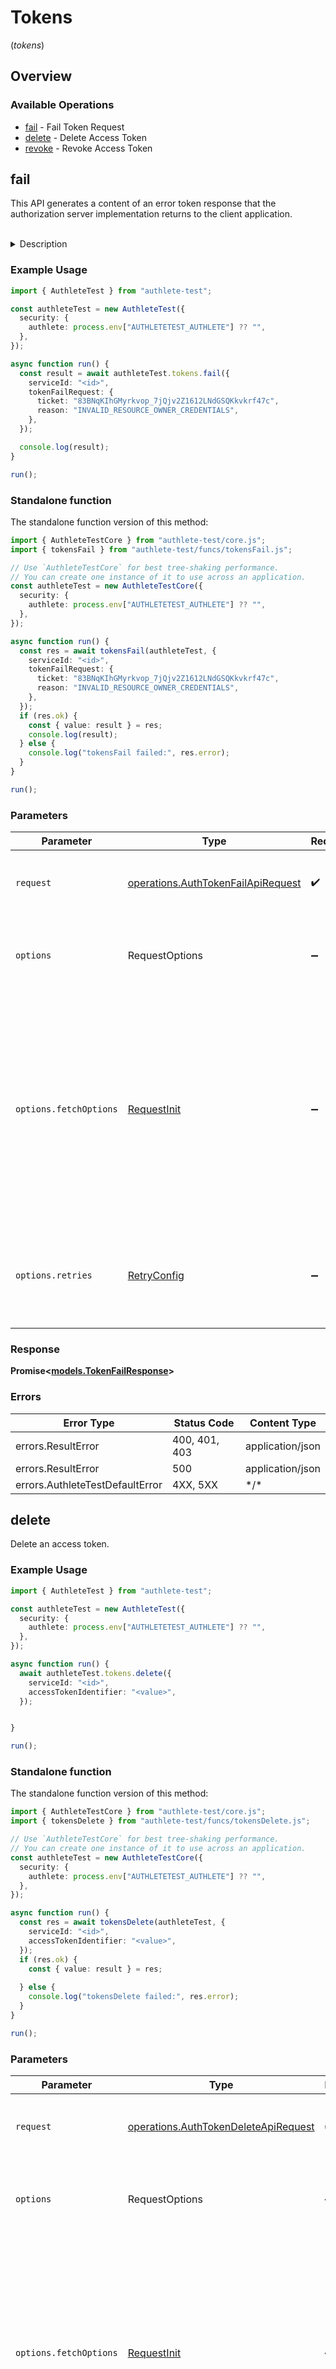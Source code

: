 # Tokens
(*tokens*)

## Overview

### Available Operations

* [fail](#fail) - Fail Token Request
* [delete](#delete) - Delete Access Token
* [revoke](#revoke) - Revoke Access Token

## fail

This API generates a content of an error token response that the authorization server implementation
returns to the client application.

<br>
<details>
<summary>Description</summary>

This API is supposed to be called from within the implementation of the token endpoint of the service
in order to generate an error response to the client application.

The description of the `/auth/token` API describes the timing when this API should be called. See
the description for the case of `action=PASSWORD`.

The response from `/auth/token/fail` API has some parameters. Among them, it is `action` parameter
that the authorization server implementation should check first because it denotes the next action
that the authorization server implementation should take. According to the value of `action`, the
authorization server implementation must take the steps described below.

**INTERNAL_SERVER_ERROR**

When the value of `action` is `INTERNAL_SERVER_ERROR`, it means that the request from the authorization
server implementation was wrong or that an error occurred in Authlete.

In either case, from the viewpoint of the client application, it is an error on the server side.
Therefore, the service implementation should generate a response to the client application with
HTTP status of "500 Internal Server Error".

The value of `responseContent` is a JSON string which describes the error, so it can be used
as the entity body of the response.

The following illustrates the response which the service implementation should generate and return
to the client application.

```
HTTP/1.1 500 Internal Server Error
Content-Type: application/json
Cache-Control: no-store
Pragma: no-cache

{responseContent}
```

The endpoint implementation may return another different response to the client application
since "500 Internal Server Error" is not required by OAuth 2.0.

**BAD_REQUEST**

When the value of `action` is `BAD_REQUEST`, it means that Authlete's `/auth/token/fail` API successfully
generated an error response for the client application.

The HTTP status of the response returned to the client application must be "400 Bad Request" and
the content type must be `application/json`.

The value of `responseContent` is a JSON string which describes the error, so it can be used
as the entity body of the response.

The following illustrates the response which the service implementation should generate and return
to the client application.

```
HTTP/1.1 400 Bad Request
Content-Type: application/json
Cache-Control: no-store
Pragma: no-cache

{responseContent}
```

</details>


### Example Usage

<!-- UsageSnippet language="typescript" operationID="auth_token_fail_api" method="post" path="/api/{serviceId}/auth/token/fail" -->
```typescript
import { AuthleteTest } from "authlete-test";

const authleteTest = new AuthleteTest({
  security: {
    authlete: process.env["AUTHLETETEST_AUTHLETE"] ?? "",
  },
});

async function run() {
  const result = await authleteTest.tokens.fail({
    serviceId: "<id>",
    tokenFailRequest: {
      ticket: "83BNqKIhGMyrkvop_7jQjv2Z1612LNdGSQKkvkrf47c",
      reason: "INVALID_RESOURCE_OWNER_CREDENTIALS",
    },
  });

  console.log(result);
}

run();
```

### Standalone function

The standalone function version of this method:

```typescript
import { AuthleteTestCore } from "authlete-test/core.js";
import { tokensFail } from "authlete-test/funcs/tokensFail.js";

// Use `AuthleteTestCore` for best tree-shaking performance.
// You can create one instance of it to use across an application.
const authleteTest = new AuthleteTestCore({
  security: {
    authlete: process.env["AUTHLETETEST_AUTHLETE"] ?? "",
  },
});

async function run() {
  const res = await tokensFail(authleteTest, {
    serviceId: "<id>",
    tokenFailRequest: {
      ticket: "83BNqKIhGMyrkvop_7jQjv2Z1612LNdGSQKkvkrf47c",
      reason: "INVALID_RESOURCE_OWNER_CREDENTIALS",
    },
  });
  if (res.ok) {
    const { value: result } = res;
    console.log(result);
  } else {
    console.log("tokensFail failed:", res.error);
  }
}

run();
```

### Parameters

| Parameter                                                                                                                                                                      | Type                                                                                                                                                                           | Required                                                                                                                                                                       | Description                                                                                                                                                                    |
| ------------------------------------------------------------------------------------------------------------------------------------------------------------------------------ | ------------------------------------------------------------------------------------------------------------------------------------------------------------------------------ | ------------------------------------------------------------------------------------------------------------------------------------------------------------------------------ | ------------------------------------------------------------------------------------------------------------------------------------------------------------------------------ |
| `request`                                                                                                                                                                      | [operations.AuthTokenFailApiRequest](../../models/operations/authtokenfailapirequest.md)                                                                                       | :heavy_check_mark:                                                                                                                                                             | The request object to use for the request.                                                                                                                                     |
| `options`                                                                                                                                                                      | RequestOptions                                                                                                                                                                 | :heavy_minus_sign:                                                                                                                                                             | Used to set various options for making HTTP requests.                                                                                                                          |
| `options.fetchOptions`                                                                                                                                                         | [RequestInit](https://developer.mozilla.org/en-US/docs/Web/API/Request/Request#options)                                                                                        | :heavy_minus_sign:                                                                                                                                                             | Options that are passed to the underlying HTTP request. This can be used to inject extra headers for examples. All `Request` options, except `method` and `body`, are allowed. |
| `options.retries`                                                                                                                                                              | [RetryConfig](../../lib/utils/retryconfig.md)                                                                                                                                  | :heavy_minus_sign:                                                                                                                                                             | Enables retrying HTTP requests under certain failure conditions.                                                                                                               |

### Response

**Promise\<[models.TokenFailResponse](../../models/tokenfailresponse.md)\>**

### Errors

| Error Type                      | Status Code                     | Content Type                    |
| ------------------------------- | ------------------------------- | ------------------------------- |
| errors.ResultError              | 400, 401, 403                   | application/json                |
| errors.ResultError              | 500                             | application/json                |
| errors.AuthleteTestDefaultError | 4XX, 5XX                        | \*/\*                           |

## delete

Delete an access token.


### Example Usage

<!-- UsageSnippet language="typescript" operationID="auth_token_delete_api" method="delete" path="/api/{serviceId}/auth/token/delete/{accessTokenIdentifier}" -->
```typescript
import { AuthleteTest } from "authlete-test";

const authleteTest = new AuthleteTest({
  security: {
    authlete: process.env["AUTHLETETEST_AUTHLETE"] ?? "",
  },
});

async function run() {
  await authleteTest.tokens.delete({
    serviceId: "<id>",
    accessTokenIdentifier: "<value>",
  });


}

run();
```

### Standalone function

The standalone function version of this method:

```typescript
import { AuthleteTestCore } from "authlete-test/core.js";
import { tokensDelete } from "authlete-test/funcs/tokensDelete.js";

// Use `AuthleteTestCore` for best tree-shaking performance.
// You can create one instance of it to use across an application.
const authleteTest = new AuthleteTestCore({
  security: {
    authlete: process.env["AUTHLETETEST_AUTHLETE"] ?? "",
  },
});

async function run() {
  const res = await tokensDelete(authleteTest, {
    serviceId: "<id>",
    accessTokenIdentifier: "<value>",
  });
  if (res.ok) {
    const { value: result } = res;
    
  } else {
    console.log("tokensDelete failed:", res.error);
  }
}

run();
```

### Parameters

| Parameter                                                                                                                                                                      | Type                                                                                                                                                                           | Required                                                                                                                                                                       | Description                                                                                                                                                                    |
| ------------------------------------------------------------------------------------------------------------------------------------------------------------------------------ | ------------------------------------------------------------------------------------------------------------------------------------------------------------------------------ | ------------------------------------------------------------------------------------------------------------------------------------------------------------------------------ | ------------------------------------------------------------------------------------------------------------------------------------------------------------------------------ |
| `request`                                                                                                                                                                      | [operations.AuthTokenDeleteApiRequest](../../models/operations/authtokendeleteapirequest.md)                                                                                   | :heavy_check_mark:                                                                                                                                                             | The request object to use for the request.                                                                                                                                     |
| `options`                                                                                                                                                                      | RequestOptions                                                                                                                                                                 | :heavy_minus_sign:                                                                                                                                                             | Used to set various options for making HTTP requests.                                                                                                                          |
| `options.fetchOptions`                                                                                                                                                         | [RequestInit](https://developer.mozilla.org/en-US/docs/Web/API/Request/Request#options)                                                                                        | :heavy_minus_sign:                                                                                                                                                             | Options that are passed to the underlying HTTP request. This can be used to inject extra headers for examples. All `Request` options, except `method` and `body`, are allowed. |
| `options.retries`                                                                                                                                                              | [RetryConfig](../../lib/utils/retryconfig.md)                                                                                                                                  | :heavy_minus_sign:                                                                                                                                                             | Enables retrying HTTP requests under certain failure conditions.                                                                                                               |

### Response

**Promise\<void\>**

### Errors

| Error Type                      | Status Code                     | Content Type                    |
| ------------------------------- | ------------------------------- | ------------------------------- |
| errors.ResultError              | 400, 401, 403                   | application/json                |
| errors.ResultError              | 500                             | application/json                |
| errors.AuthleteTestDefaultError | 4XX, 5XX                        | \*/\*                           |

## revoke

Revoke an access token.


### Example Usage

<!-- UsageSnippet language="typescript" operationID="auth_token_revoke_api" method="post" path="/api/{serviceId}/auth/token/revoke" -->
```typescript
import { AuthleteTest } from "authlete-test";

const authleteTest = new AuthleteTest({
  security: {
    authlete: process.env["AUTHLETETEST_AUTHLETE"] ?? "",
  },
});

async function run() {
  const result = await authleteTest.tokens.revoke({
    serviceId: "<id>",
    tokenRevokeRequest: {
      accessTokenIdentifier: "Z5a40U6dWvw2gMoCOAFbZcM85q4HC0Z--0YKD9-Nf6Q",
    },
  });

  console.log(result);
}

run();
```

### Standalone function

The standalone function version of this method:

```typescript
import { AuthleteTestCore } from "authlete-test/core.js";
import { tokensRevoke } from "authlete-test/funcs/tokensRevoke.js";

// Use `AuthleteTestCore` for best tree-shaking performance.
// You can create one instance of it to use across an application.
const authleteTest = new AuthleteTestCore({
  security: {
    authlete: process.env["AUTHLETETEST_AUTHLETE"] ?? "",
  },
});

async function run() {
  const res = await tokensRevoke(authleteTest, {
    serviceId: "<id>",
    tokenRevokeRequest: {
      accessTokenIdentifier: "Z5a40U6dWvw2gMoCOAFbZcM85q4HC0Z--0YKD9-Nf6Q",
    },
  });
  if (res.ok) {
    const { value: result } = res;
    console.log(result);
  } else {
    console.log("tokensRevoke failed:", res.error);
  }
}

run();
```

### Parameters

| Parameter                                                                                                                                                                      | Type                                                                                                                                                                           | Required                                                                                                                                                                       | Description                                                                                                                                                                    |
| ------------------------------------------------------------------------------------------------------------------------------------------------------------------------------ | ------------------------------------------------------------------------------------------------------------------------------------------------------------------------------ | ------------------------------------------------------------------------------------------------------------------------------------------------------------------------------ | ------------------------------------------------------------------------------------------------------------------------------------------------------------------------------ |
| `request`                                                                                                                                                                      | [operations.AuthTokenRevokeApiRequest](../../models/operations/authtokenrevokeapirequest.md)                                                                                   | :heavy_check_mark:                                                                                                                                                             | The request object to use for the request.                                                                                                                                     |
| `options`                                                                                                                                                                      | RequestOptions                                                                                                                                                                 | :heavy_minus_sign:                                                                                                                                                             | Used to set various options for making HTTP requests.                                                                                                                          |
| `options.fetchOptions`                                                                                                                                                         | [RequestInit](https://developer.mozilla.org/en-US/docs/Web/API/Request/Request#options)                                                                                        | :heavy_minus_sign:                                                                                                                                                             | Options that are passed to the underlying HTTP request. This can be used to inject extra headers for examples. All `Request` options, except `method` and `body`, are allowed. |
| `options.retries`                                                                                                                                                              | [RetryConfig](../../lib/utils/retryconfig.md)                                                                                                                                  | :heavy_minus_sign:                                                                                                                                                             | Enables retrying HTTP requests under certain failure conditions.                                                                                                               |

### Response

**Promise\<[models.TokenRevokeResponse](../../models/tokenrevokeresponse.md)\>**

### Errors

| Error Type                      | Status Code                     | Content Type                    |
| ------------------------------- | ------------------------------- | ------------------------------- |
| errors.ResultError              | 400, 401, 403                   | application/json                |
| errors.ResultError              | 500                             | application/json                |
| errors.AuthleteTestDefaultError | 4XX, 5XX                        | \*/\*                           |